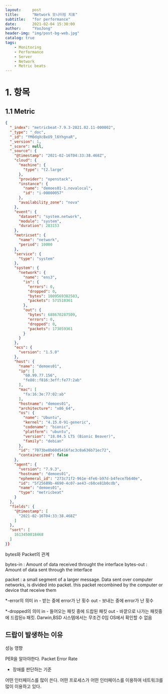 ```yaml
---
layout:     post
title:      "Network 모니터링 지표"
subtitle:   "for performance"
date:       2021-02-04 15:30:00
author:     "YooJong"
header-img: "img/post-bg-web.jpg"
catalog: true
tags:
    - Monitoring 
    - Performance
    - Server
    - Network
    - Metric beats 
---
```


# 1. 항목
## 1.1 Metric


```json
{
  "_index": "metricbeat-7.9.3-2021.02.11-000002",
  "_type": "_doc",
  "_id": "YM0dqXcBxU9_l6YhgnaR",
  "_version": 1,
  "_score": null,
  "_source": {
    "@timestamp": "2021-02-16T04:33:38.468Z",
    "cloud": {
      "machine": {
        "type": "t2.large"
      },
      "provider": "openstack",
      "instance": {
        "name": "demoes01-1.novalocal",
        "id": "i-00000057"
      },
      "availability_zone": "nova"
    },
    "event": {
      "dataset": "system.network",
      "module": "system",
      "duration": 283153
    },
    "metricset": {
      "name": "network",
      "period": 10000
    },
    "service": {
      "type": "system"
    },
    "system": {
      "network": {
        "name": "ens3",
        "in": {
          "errors": 0,
          "dropped": 0,
          "bytes": 1009569302583,
          "packets": 571518361
        },
        "out": {
          "bytes": 688670287509,
          "errors": 0,
          "dropped": 0,
          "packets": 173059361
        }
      }
    },
    "ecs": {
      "version": "1.5.0"
    },
    "host": {
      "name": "demoes01",
      "ip": [
        "60.99.77.156",
        "fe80::f816:3eff:fe77:2ab"
      ],
      "mac": [
        "fa:16:3e:77:02:ab"
      ],
      "hostname": "demoes01",
      "architecture": "x86_64",
      "os": {
        "name": "Ubuntu",
        "kernel": "4.15.0-91-generic",
        "codename": "bionic",
        "platform": "ubuntu",
        "version": "18.04.5 LTS (Bionic Beaver)",
        "family": "debian"
      },
      "id": "7073be0b60d5416fac3c0a636b71ec72",
      "containerized": false
    },
    "agent": {
      "version": "7.9.3",
      "hostname": "demoes01",
      "ephemeral_id": "273c71f2-961e-4fe6-b97d-b4fece7b640e",
      "id": "5f25689b-4690-4c07-ae43-c60ce81b0cdb",
      "name": "demoes01",
      "type": "metricbeat"
    }
  },
  "fields": {
    "@timestamp": [
      "2021-02-16T04:33:38.468Z"
    ]
  },
  "sort": [
    1613450018468
  ]
}}
```



bytes와 Packet의 관계

bytes-in : Amount of data received throught the interface
bytes-out : Amount of data sent through the interface

packet : a small segment of a larger message. Data sent over computer networks, is divided into packet. 
this packet recombined by the computer or device that receive them


*-error의 의미
in - 받는 중에 error가 난 횟수
out - 보내는 중에 error가 난 횟수


*-dropped의 의미
in - 들어오는 패킷 중에 드랍된 패킷
out - 바깥으로 나가는 패킷중에 드랍된o 패킷. Darwin,BSD 시스템에서는 무조건 0임 OS에서 확인할 수 없음


드랍이 발생하는 이유
- 


성능 영향

PER을 알아야한다.
Packet Error Rate
- 장애를 판단하는 기준


어떤 인터페이스를 많이 쓴다.
어떤 프로세스가 어떤 인터페이스를 이용하여 네트워크를 많이 이용하고 있다. 

 
